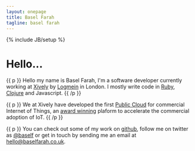 ```yaml
---
layout: onepage
title: Basel Farah
tagline: basel farah
---
```

{% include JB/setup %}

# Hello...
{{ p }}
Hello my name is Basel Farah, I'm a software developer currently working at [Xively](http://xively.com/) by [Logmein](http://logmein.com) in London. I mostly write code in [Ruby](http://ruby-lang.org), [Clojure](http://clojure.org) and Javascript.
{{ /p }}

{{ p }}
We at Xively have developed the first [Public Cloud](http://online.wsj.com/article/PR-CO-20130514-907772.html) for commercial Internet of Things, an [award winning](https://xively.com/awards/) plaform to accelerate the commercial adoption of IoT.
{{ /p }}

{{ p }}
You can check out some of my work on [github](http://github.com/baz44), follow me on twitter as [@baself](http://twitter.com/baself) or get in touch by sending me an email at [hello@baselfarah.co.uk](mailto:hello@baselfarah.co.uk?subject=HelloBaz).


